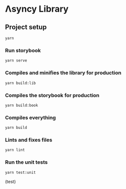 # Λsyncy Library

## Project setup

```
yarn
```

### Run storybook

```
yarn serve
```

### Compiles and minifies the library for production

```
yarn build:lib
```

### Compiles the storybook for production

```
yarn build:book
```

### Compiles everything
```
yarn build
```

### Lints and fixes files

```
yarn lint
```

### Run the unit tests

```
yarn test:unit
```

(test)
